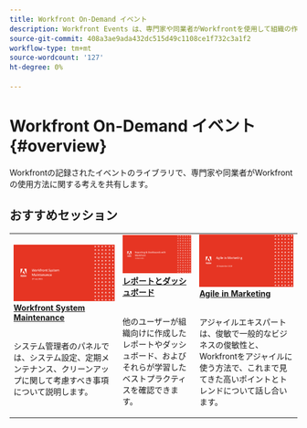 ```yaml
---
title: Workfront On-Demand イベント
description: Workfront Events は、専門家や同業者がWorkfrontを使用して組織の作業を強化する方法に関する考えやアイデアを共有しているビデオライブラリです。
source-git-commit: 408a3ae9ada432dc515d49c1108ce1f732c3a1f2
workflow-type: tm+mt
source-wordcount: '127'
ht-degree: 0%

---
```


# Workfront On-Demand イベント {#overview}

Workfrontの記録されたイベントのライブラリで、専門家や同業者がWorkfrontの使用方法に関する考えを共有します。

## おすすめセッション

<table>
  <tr>
   <td>
      <a href="user-groups/workfront-system-maintenance.md">
      <img alt="Workfront System Maintenance" src="assets/workfront-system-maintenance.png"/>
      </a>
      <div>
         <a href="user-groups/workfront-system-maintenance.md"><strong>Workfront System Maintenance</strong></a>
<!----         <br/><em>foo</em> --->
      </div>
      <p>
        <br/>
         システム管理者のパネルでは、システム設定、定期メンテナンス、クリーンアップに関して考慮すべき事項について説明します。
      </p>
    </td>
   <td>
      <a href="user-groups/reporting-and-dashboards.md">
      <img alt="レポートとダッシュボード" src="assets/reporting-and-dashboards.png"/>
      </a>
      <div>
         <a href="user-groups/reporting-and-dashboards.md"><strong>レポートとダッシュボード</strong></a>
<!----         <br/><em>foo</em> --->
      </div>
      <p>
        <br/>
         他のユーザーが組織向けに作成したレポートやダッシュボード、およびそれらが学習したベストプラクティスを確認できます。
      </p>
    </td>
   <td>
      <a href="user-groups/agile-in-marketing.md">
      <img alt="Agile in Marketing" src="assets/agile-in-marketing.png"/>
      </a>
      <div>
         <a href="user-groups/agile-in-marketing.md"><strong>Agile in Marketing</strong></a>
<!----         <br/><em>foo</em> --->
      </div>
      <p>
        <br/>
         アジャイルエキスパートは、俊敏で一般的なビジネスの俊敏性と、Workfrontをアジャイルに使う方法で、これまで見てきた高いポイントとトレンドについて話し合います。
      </p>
    </td>
  </tr>
</table>
